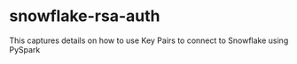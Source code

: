 # snowflake-rsa-auth
This captures details on how to use Key Pairs to connect to Snowflake using PySpark
